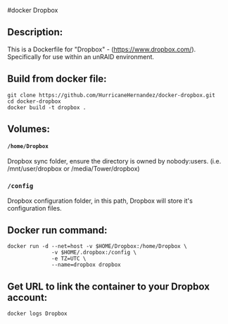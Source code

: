 #docker Dropbox	

## Description:

This is a Dockerfile for "Dropbox" - (https://www.dropbox.com/).
Specifically for use within an unRAID environment.

## Build from docker file:

```
git clone https://github.com/HurricaneHernandez/docker-dropbox.git 
cd docker-dropbox
docker build -t dropbox . 
```

## Volumes:

#### `/home/Dropbox`

Dropbox sync folder, ensure the directory is owned by nobody:users. (i.e. /mnt/user/dropbox or /media/Tower/dropbox)

### `/config`

Dropbox configuration folder, in this path, Dropbox will store it's configuration files.

## Docker run command:

```
docker run -d --net=host -v $HOME/Dropbox:/home/Dropbox \
              -v $HOME/.dropbox:/config \
              -e TZ=UTC \
              --name=dropbox dropbox
```

## Get URL to link the container to your Dropbox account:
```
docker logs Dropbox
```
